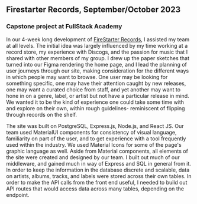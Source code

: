 ## Firestarter Records, September/October 2023
### Capstone project at FullStack Academy

In our 4-week long development of [FireStarter Records](https://firestarterrecords.netlify.app), I assisted my team at all levels. The initial idea was largely influenced by my time working at a record store, my experience with Discogs, and the passion for music that I shared with other members of my group. I drew up the paper sketches that turned into our Figma rendering the home page, and I lead the planning of user journeys through our site, making consideration for the different ways in which people may want to browse. One user may be looking for something specific, one may have their attention caught by new releases, one may want a curated choice from staff, and yet another may want to hone in on a genre, label, or artist but not have a particular release in mind. We wanted it to be the kind of experience one could take some time with and explore on their own, within rough guidelines- reminiscent of flipping through records on the shelf. 

The site was built on PostgreSQL, Express.js, Node.js, and React JS. Our team used MaterialUI components for consistency of visual language, familiarity on part of the user, and to get experience with a tool frequently used within the industry. We used Material Icons for some of the page's graphic language as well. Aside from Material components, all elements of the site were created and designed by our team. I built out much of our middleware, and gained much in way of Express and SQL in general from it. In order to keep the information in the database discrete and scalable, data on artists, albums, tracks, and labels were stored across their own tables. In order to make the API calls from the front end useful, I needed to build out API routes that would access data across many tables, depending on the endpoint. 